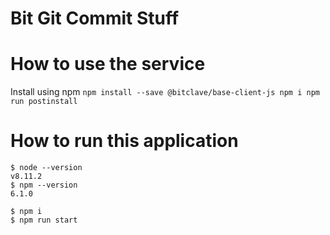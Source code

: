 # Bit Git Commit Stuff

# How to use the service
Install using npm
    ```
        npm install --save @bitclave/base-client-js
        npm i
        npm run postinstall
    ```
 
# How to run this application

```
$ node --version
v8.11.2
$ npm --version
6.1.0

$ npm i
$ npm run start
```

